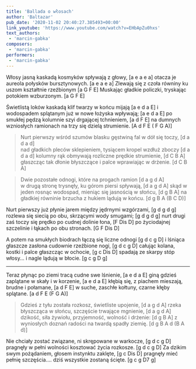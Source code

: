 ```yaml
---
title: 'Ballada o włosach'
author: 'Baltazar'
pub_date: '2020-11-02 20:40:27.385493+00:00'
link_youtube: 'https://www.youtube.com/watch?v=EHbApZu0hxs'
text_authors:
 - 'marcin-gabka'
composers:
 - 'marcin-gabka'
performers:
 - 'marcin-gabka'
---
```


Włosy jasną kaskadą kosmyków spływają z głowy, 		[a e a e a]
otacza je aureola połysków bursztynowych. 			[a e a e a]
Zlewają się z czoła równiny ku uszom kształtnie rzeźbionym 	[a G F E]
Muskając gładkie policzki, tryskając potokiem wzburzonym. 	[a G F E]

Świetlistą loków kaskadą klif twarzy w końcu mijają 		[a e d a E]
i wodospadem splątanym już w nowe łożyska wpływają; 		[a e d a E]
po smukłej pędzą kolumnie szyi drgającej tchnieniem, 		[a d F E]
na dumnych wzniosłych ramionach na trzy się dzielą strumienie.  	[A d F E ( F G A)]


            
>Nurt pierwszy wśród szumów blasku gęstwiną fal w dół się toczy, 	[d a d a d]            
>nad gładkich pleców sklepieniem, tysiącem kropel wzdłuż zboczy 	[d a d a d]
>kolumny rąk obmywają rozliczne prędkie strumienie, 		[d C B A]
>głaszcząc tak dłonie błyszczące i palce wprawiając w drżenie. 	[d C B A]
     
>Dwie pozostałe odnogi, które na progach ramion			[d a g d A]        
>w drugą stronę trysnęły, ku górom piersi spływają,		[d a g d A]
>skąd w jeden rosnąc wodospad, mieniąc się jasnością w słońcu,	[d g B A]
>na gładkiej równinie brzucha z hukiem lądują w końcu.		[d g B A (B C D)]


Nurt pierwszy już płynie jarem między jędrnymi wzgórzami,	[g d g d g]
rozlewa się siecią po obu, skrzącymi wody smugami;		[g d g d g]
nurt drugi zaś toczy się prędko po cudnej dolinie łona,		[F Dis D]
po życiodajnej szczelinie i łąkach po obu stronach.		[G F Dis D]

A potem na smukłych biodrach łączą się liczne odnogi	[g d c g D]
i lśniąca głaszcze zasłona cudownie rzeźbione nogi,	[g d c g D]
całując kolana, kostki i palce głaszcząc w ochocie,		[g c Dis D]
spadają ze skarpy stóp włosy... i nagle lądują w błocie.	[g c g D g]

* * *

Teraz płynąc po ziemi tracą cudne swe lśnienie,		[a e d a E]
giną gdzieś zaplątane w skały i w korzenie,		[a e d a E]
kłębią się, z piachem mieszają, brudne i połamane,	[a d F E]
w suche, zaschłe kołtuny, czarne kłęby splątane.		[a d F E (F G A)]


>Gdzieś z tyłu została rozkosz, świetliste upojenie,		[d a g d A]
>rzeka błyszcząca w słońcu, szczęście trwające mgnienie,	[d a g d A]
>dzikość, siła żywiołu, przyjemność, wolność i drżenie:	[d g B A]
>z wyniosłych doznań radości na twardą spadły ziemię.	[d g B A d (B A d)]

 
Nie chciały zostać związane, ni skrępowane w warkocze,		[g d c g D]
pragnęły w pełni wolności kosztować życia rozkosze.		[g d c g D]
Za dzikim swym pożądaniem, głosem instynktu zaklęte,		[g c Dis D]
pragnęły mieć pełnię szczęścia…. dziś wszystkie zostaną ścięte. 	[g c g D7 g]